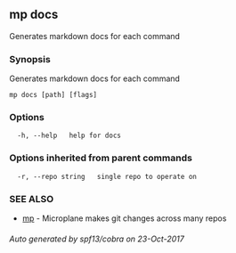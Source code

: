 ## mp docs

Generates markdown docs for each command

### Synopsis


Generates markdown docs for each command

```
mp docs [path] [flags]
```

### Options

```
  -h, --help   help for docs
```

### Options inherited from parent commands

```
  -r, --repo string   single repo to operate on
```

### SEE ALSO
* [mp](mp.md)	 - Microplane makes git changes across many repos

###### Auto generated by spf13/cobra on 23-Oct-2017
